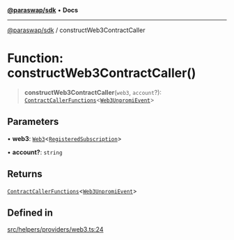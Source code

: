 [**@paraswap/sdk**](../README.md) • **Docs**

***

[@paraswap/sdk](../globals.md) / constructWeb3ContractCaller

# Function: constructWeb3ContractCaller()

> **constructWeb3ContractCaller**(`web3`, `account`?): [`ContractCallerFunctions`](../interfaces/ContractCallerFunctions.md)\<[`Web3UnpromiEvent`](../type-aliases/Web3UnpromiEvent.md)\>

## Parameters

• **web3**: [`Web3`](../-internal-/classes/Web3.md)\<[`RegisteredSubscription`](../-internal-/type-aliases/RegisteredSubscription.md)\>

• **account?**: `string`

## Returns

[`ContractCallerFunctions`](../interfaces/ContractCallerFunctions.md)\<[`Web3UnpromiEvent`](../type-aliases/Web3UnpromiEvent.md)\>

## Defined in

[src/helpers/providers/web3.ts:24](https://github.com/paraswap/paraswap-sdk/blob/master/src/helpers/providers/web3.ts#L24)
